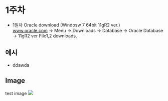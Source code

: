 # 1주차 
- 1일차 
Oracle download (Windosw 7 64bit 11gR2 ver.)\
www.oracle.com -> Menu -> Downloads -> Database -> Oracle Database -> 11gR2 ver File1,2 downloads.


## 예시	
- ddawda

## Image
test image
![](https://raw.github.com/yoonkt200/DataScience/master/week1/week1_images/1.png)